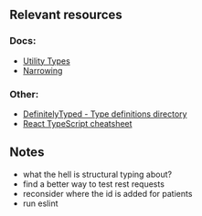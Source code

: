 ## Relevant resources
### Docs:
- [Utility Types](https://www.typescriptlang.org/docs/handbook/utility-types.html)
- [Narrowing](https://www.typescriptlang.org/docs/handbook/2/narrowing.html)
### Other:
- [DefinitelyTyped - Type definitions directory](https://definitelytyped.github.io/)
- [React TypeScript cheatsheet](https://react-typescript-cheatsheet.netlify.app/)

## Notes
- what the hell is structural typing about?
- find a better way to test rest requests
- reconsider where the id is added for patients
- run eslint

